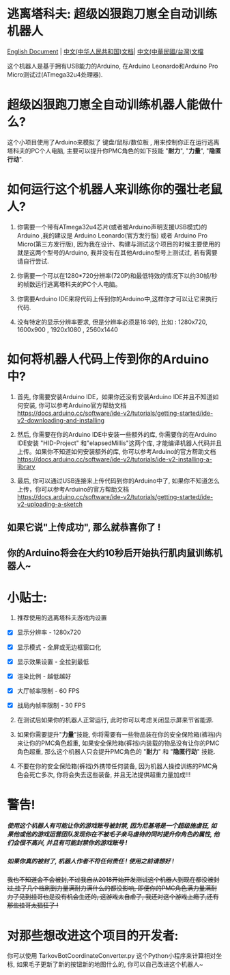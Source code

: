 # 逃离塔科夫: 超级凶狠跑刀崽全自动训练机器人

[English Document](README.md) | [中文(中华人民共和国)文档](README_zh_CN.md)| [中文(中華民國/台灣)文檔](README_zh_TW.md)

这个机器人是基于拥有USB能力的Arduino, 在Arduino Leonardo和Arduino Pro Micro测试过(ATmega32u4处理器).

# 超级凶狠跑刀崽全自动训练机器人能做什么?

这个小项目使用了Arduino来模拟了 键盘/鼠标/数位板 , 用来控制你正在运行逃离塔科夫的PC个人电脑, 主要可以提升你PMC角色的如下技能 "**耐力**", "**力量**", "**隐匿行动**".

# 如何运行这个机器人来训练你的强壮老鼠人?

1. 你需要一个带有ATmega32u4芯片(或者被Arduino声明支援USB模式)的Arduino ,我的建议是 Arduino Leonardo(官方发行版) 或者 Arduino Pro Micro(第三方发行版), 因为我在设计、构建与测试这个项目的时候主要使用的就是这两个型号的Arduino, 我并没有在其他Arduino型号上测试过, 若有需要请自行尝试.
  
2. 你需要一个可以在1280*720分辨率(720P)和最低特效的情况下以约30帧/秒的帧数运行逃离塔科夫的PC个人电脑。
  
3. 你需要Arduino IDE来将代码上传到你的Arduino中,这样你才可以让它来执行代码.
  
4. 没有特定的显示分辨率要求, 但是分辨率必须是16:9的, 比如 : 1280x720, 1600x900 , 1920x1080 , 2560x1440
  

# 如何将机器人代码上传到你的Arduino中?

1. 首先, 你需要安装Arduino IDE，如果你还没有安装Arduino IDE并且不知道如何安装, 你可以参考Arduino官方帮助文档 https://docs.arduino.cc/software/ide-v2/tutorials/getting-started/ide-v2-downloading-and-installing
  
2. 然后, 你需要在你的Arduino IDE中安装一些额外的库, 你需要你的在Arduino IDE安装 "HID-Project" 和"elapsedMillis"这两个库, 才能编译机器人代码并且上传。如果你不知道如何安装额外的库, 你可以参考Arduino的官方帮助文档 https://docs.arduino.cc/software/ide-v2/tutorials/ide-v2-installing-a-library
  
3. 最后, 你可以通过USB连接来上传代码到你的Arduino中了, 如果你不知道怎么上传，你可以参考Arduino的官方帮助文档 https://docs.arduino.cc/software/ide-v2/tutorials/getting-started/ide-v2-uploading-a-sketch
  
  ## 如果它说"上传成功", 那么就恭喜你了 !
  
  ## 你的Arduino将会在大约10秒后开始执行肌肉鼠训练机器人~
  

# 小贴士:

1. 推荐使用的逃离塔科夫游戏内设置
  
  - [x] 显示分辨率 - 1280x720
    
  - [x] 显示模式 - 全屏或无边框窗口化
    
  - [x] 显示效果设置 - 全拉到最低
    
  - [x] 渲染比例 - 越低越好
    
  - [x] 大厅帧率限制 - 60 FPS
    
  - [x] 战局内帧率限制 - 30 FPS
    
2. 在测试后如果你的机器人正常运行, 此时你可以考虑关闭显示屏来节省能源.
  
3. 如果你需要提升"**力量**"技能, 你将需要有一些物品装在你的安全保险箱(裤裆)内来让你的PMC角色超重, 如果安全保险箱(裤裆)内装载的物品没有让你的PMC角色超重, 那么这个机器人只会提升PMC角色的 "**耐力**" 和 "**隐匿行动**" 技能.
  
4. 不要在你的安全保险箱(裤裆)外携带任何装备, 因为机器人操控训练的PMC角色会死亡多次, 你将会失去这些装备, 并且无法提供超重力量加成!!!
  

# 警告!

##### 使用这个机器人有可能让你的游戏账号被封禁, 因为尼基塔是一个超级施虐狂, 如果他或他的游戏运营团队发现你在不被毛子亲马虐待的同时提升你角色的属性, 他们会很不高兴, 并且有可能封禁你的游戏账号 !

##### 如果你真的被封了, 机器人作者不符任何责任 ! 使用之前请想好 !

~~我也不知道会不会被封,不过我自从2018开始开发测试这个机器人到现在都没被封过,挂了几个档刷到力量满耐力满什么的都没影响, 即便你的PMC角色满力量满耐力了见到挂哥也是没有机会生还的, 这游戏太自虐了, 我还对这个游戏上瘾了,还有那些挂哥太猖狂了 !~~

# 对那些想改进这个项目的开发者:

你可以使用 TarkovBotCoordinateConverter.py 这个Python小程序来计算相对坐标, 如果毛子更新了新的按钮新的地图什么的, 你可以自己改进这个机器人~
